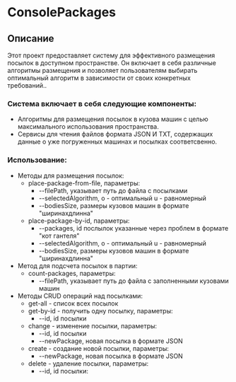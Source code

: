 # ConsolePackages
## Описание

Этот проект предоставляет систему для эффективного размещения посылок в доступном пространстве. Он включает в себя различные алгоритмы размещения и позволяет пользователям выбирать оптимальный алгоритм в зависимости от своих конкретных требований..

<h3>Система включает в себя следующие компоненты:</h3>

- Алгоритмы для размещения посылок в кузова машин с целью максимального использования пространства.
- Сервисы для чтения файлов формата JSON И TXT, содержащих данные о уже погруженных машинах и посылках соответсвенно.

<h3>Использование:</h3>

- Методы для размещения посылок:
  - place-package-from-file, параметры:
    - --filePath, указывает путь до файла с посылками
    - --selectedAlgorithm, o - оптимальный u - равномерный
    - --bodiesSize, размеры кузовов машин в формате "ширинаxдлинна"
  - place-package-by-id, параметры:
    - --packages, id послылок указанные через проблем в формате "кот гантеля"
    - --selectedAlgorithm, o - оптимальный u - равномерный
    - --bodiesSize, размеры кузовов машин в формате "ширинаxдлинна"
- Метод для подсчета посылок в партии:
  - count-packages, параметры:
    - --filePath, указывает путь до файла с заполненными кузовами машин
- Методы CRUD операций над посылками:
  - get-all - список всех посылок
  - get-by-id - получить одну посылку, параметры:
    - --id, id посылки
  - change - изменение посылки, параметры:
    - --id, id посылки
    - --newPackage, новая посылка в формате JSON
  - create - создание новой посылки, параметры:
    - --newPackage, новая посылка в формате JSON
  - delete - удаление посылки, параметры:
    - --id, id посылки:









